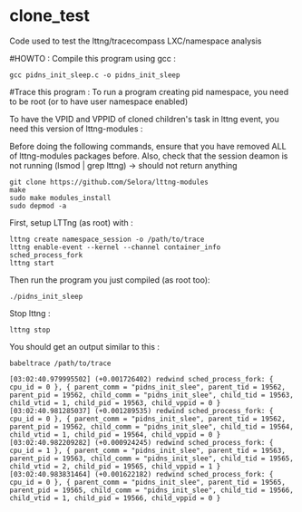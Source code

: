 # clone_test
Code used to test the lttng/tracecompass LXC/namespace analysis


#HOWTO :
Compile this program using gcc :
```
gcc pidns_init_sleep.c -o pidns_init_sleep
```

#Trace this program :
To run a program creating pid namespace, you need to be root (or to have user namespace enabled)

To have the VPID and VPPID of cloned children's task in lttng event, you need this version of lttng-modules :

Before doing the following commands, ensure that you have removed ALL of lttng-modules packages before.
Also, check that the session deamon is not running (lsmod | grep lttng) -> should not return anything

```
git clone https://github.com/Selora/lttng-modules
make
sudo make modules_install
sudo depmod -a
```

First, setup LTTng (as root) with :
```
lttng create namespace_session -o /path/to/trace
lttng enable-event --kernel --channel container_info sched_process_fork
lttng start
```

Then run the program you just compiled (as root too):
```
./pidns_init_sleep
```

Stop lttng :
```
lttng stop
```

You should get an output similar to this :
```
babeltrace /path/to/trace 

[03:02:40.979995502] (+0.001726402) redwind sched_process_fork: { cpu_id = 0 }, { parent_comm = "pidns_init_slee", parent_tid = 19562, parent_pid = 19562, child_comm = "pidns_init_slee", child_tid = 19563, child_vtid = 1, child_pid = 19563, child_vppid = 0 }
[03:02:40.981285037] (+0.001289535) redwind sched_process_fork: { cpu_id = 0 }, { parent_comm = "pidns_init_slee", parent_tid = 19562, parent_pid = 19562, child_comm = "pidns_init_slee", child_tid = 19564, child_vtid = 1, child_pid = 19564, child_vppid = 0 }
[03:02:40.982209282] (+0.000924245) redwind sched_process_fork: { cpu_id = 1 }, { parent_comm = "pidns_init_slee", parent_tid = 19563, parent_pid = 19563, child_comm = "pidns_init_slee", child_tid = 19565, child_vtid = 2, child_pid = 19565, child_vppid = 1 }
[03:02:40.983831464] (+0.001622182) redwind sched_process_fork: { cpu_id = 0 }, { parent_comm = "pidns_init_slee", parent_tid = 19565, parent_pid = 19565, child_comm = "pidns_init_slee", child_tid = 19566, child_vtid = 1, child_pid = 19566, child_vppid = 0 }
```

